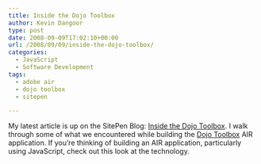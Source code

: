 ```yaml
---
title: Inside the Dojo Toolbox
author: Kevin Dangoor
type: post
date: 2008-09-09T17:02:10+00:00
url: /2008/09/09/inside-the-dojo-toolbox/
categories:
  - JavaScript
  - Software Development
tags:
  - adobe air
  - dojo toolbox
  - sitepen

---
```

My latest article is up on the SitePen Blog: [Inside the Dojo Toolbox][1]. I walk through some of what we encountered while building the [Dojo Toolbox][2] AIR application. If you&#8217;re thinking of building an AIR application, particularly using JavaScript, check out this look at the technology.

 [1]: http://www.sitepen.com/blog/2008/09/09/inside-the-dojo-toolbox/
 [2]: http://sitepen.com/labs/toolbox/